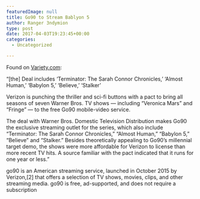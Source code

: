```yaml
---
featuredImage: null
title: Go90 to Stream Bablyon 5
author: Ranger 3ndymion
type: post
date: 2017-04-03T19:23:45+00:00
categories:
  - Uncategorized

---
```

Found on [Variety.com][1]:

&#8220;[the] Deal includes &#8216;Terminator: The Sarah Connor Chronicles,&#8217; &#8216;Almost Human,&#8217; &#8216;Babylon 5,&#8217; &#8216;Believe,&#8217; &#8216;Stalker&#8217;

Verizon is punching the thriller and sci-fi buttons with a pact to bring all seasons of seven Warner Bros. TV shows — including “Veronica Mars” and “Fringe” — to the free Go90 mobile-video service.

The deal with Warner Bros. Domestic Television Distribution makes Go90 the exclusive streaming outlet for the series, which also include “Terminator: The Sarah Connor Chronicles,” “Almost Human,” “Babylon 5,” “Believe” and “Stalker.” Besides theoretically appealing to Go90’s millennial target demo, the shows were more affordable for Verizon to license than more recent TV hits. A source familiar with the pact indicated that it runs for one year or less.&#8221;

go90 is an American streaming service, launched in October 2015 by Verizon,[2] that offers a selection of TV shows, movies, clips, and other streaming media. go90 is free, ad-supported, and does not require a subscription

 [1]: http://variety.com/2017/digital/news/veronica-mars-fringe-streaming-go90-1202020644/
